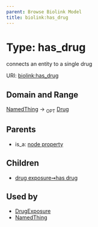 ```yaml
---
parent: Browse Biolink Model
title: biolink:has_drug
---
```


# Type: has_drug


connects an entity to a single drug

URI: [biolink:has_drug](https://w3id.org/biolink/vocab/has_drug)



## Domain and Range

[NamedThing](NamedThing.md) ->  <sub>OPT</sub> [Drug](Drug.md)

## Parents

 *  is_a: [node property](node_property.md)

## Children

 *  [drug exposure➞has drug](drug_exposure_has_drug.md)

## Used by

 * [DrugExposure](DrugExposure.md)
 * [NamedThing](NamedThing.md)
